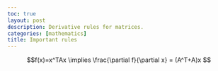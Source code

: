 ```yaml
---
toc: true
layout: post
description: Derivative rules for matrices.
categories: [mathematics]
title: Important rules
---
```


$$f(x)=x^TAx \implies \frac{\partial f}{\partial x} = (A^T+A)x $$

